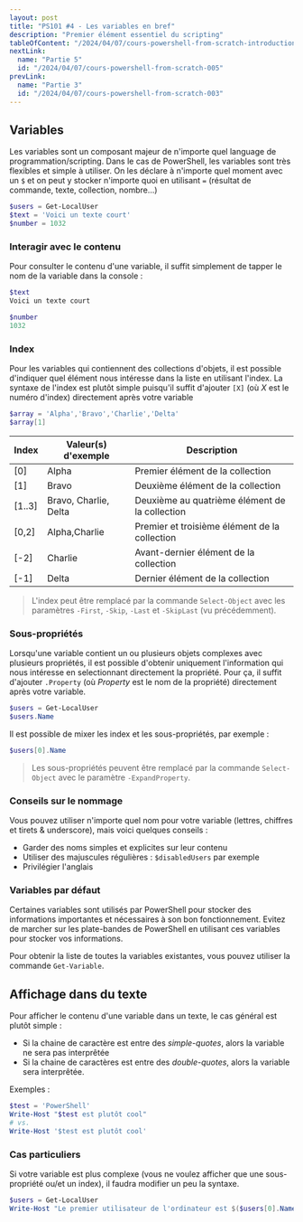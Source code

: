 ```yaml
---
layout: post
title: "PS101 #4 - Les variables en bref"
description: "Premier élément essentiel du scripting"
tableOfContent: "/2024/04/07/cours-powershell-from-scratch-introduction#table-des-matières"
nextLink:
  name: "Partie 5"
  id: "/2024/04/07/cours-powershell-from-scratch-005"
prevLink:
  name: "Partie 3"
  id: "/2024/04/07/cours-powershell-from-scratch-003"
---
```


## Variables

Les variables sont un composant majeur de n'importe quel language de programmation/scripting. Dans le cas de PowerShell, les variables sont très flexibles et simple à utiliser. On les déclare à n'importe quel moment avec un `$` et on peut y stocker n'importe quoi en utilisant `=` (résultat de commande, texte, collection, nombre...)

~~~powershell
$users = Get-LocalUser
$text = 'Voici un texte court'
$number = 1032
~~~

### Interagir avec le contenu

Pour consulter le contenu d'une variable, il suffit simplement de tapper le nom de la variable dans la console :

~~~powershell
$text
Voici un texte court

$number
1032
~~~

### Index

Pour les variables qui contiennent des collections d'objets, il est possible d'indiquer quel élément nous intéresse dans la liste en utilisant l'index. La syntaxe de l'index est plutôt simple puisqu'il suffit d'ajouter `[X]` (où *X* est le numéro d'index) directement après votre variable

~~~powershell
$array = 'Alpha','Bravo','Charlie','Delta'
$array[1]
~~~

Index | Valeur(s) d'exemple | Description
----- | ------------------- | -----------
[0] | Alpha | Premier élément de la collection
[1] | Bravo | Deuxième élément de la collection
[1..3] | Bravo, Charlie, Delta | Deuxième au quatrième élément de la collection
[0,2] | Alpha,Charlie | Premier et troisième élément de la collection
[-2] | Charlie | Avant-dernier élément de la collection
[-1] | Delta | Dernier élément de la collection

> L'index peut être remplacé par la commande `Select-Object` avec les paramètres `-First`, `-Skip`, `-Last` et `-SkipLast` (vu précédemment).

### Sous-propriétés

Lorsqu'une variable contient un ou plusieurs objets complexes avec plusieurs propriétés, il est possible d'obtenir uniquement l'information qui nous intéresse en selectionnant directement la propriété. Pour ça, il suffit d'ajouter `.Property` (où *Property* est le nom de la propriété) directement après votre variable.

~~~powershell
$users = Get-LocalUser
$users.Name
~~~

Il est possible de mixer les index et les sous-propriétés, par exemple :

~~~powershell
$users[0].Name
~~~

> Les sous-propriétés peuvent être remplacé par la commande `Select-Object` avec le paramètre `-ExpandProperty`.

### Conseils sur le nommage

Vous pouvez utiliser n'importe quel nom pour votre variable (lettres, chiffres et tirets & underscore), mais voici quelques conseils :

- Garder des noms simples et explicites sur leur contenu
- Utiliser des majuscules régulières : `$disabledUsers` par exemple
- Privilégier l'anglais

### Variables par défaut

Certaines variables sont utilisés par PowerShell pour stocker des informations importantes et nécessaires à son bon fonctionnement. Evitez de marcher sur les plate-bandes de PowerShell en utilisant ces variables pour stocker vos informations.

Pour obtenir la liste de toutes la variables existantes, vous pouvez utiliser la commande `Get-Variable`.

## Affichage dans du texte

Pour afficher le contenu d'une variable dans un texte, le cas général est plutôt simple :

- Si la chaine de caractère est entre des *simple-quotes*, alors la variable ne sera pas interprêtée
- Si la chaine de caractères est entre des *double-quotes*, alors la variable sera interprêtée.

Exemples :

~~~powershell
$test = 'PowerShell'
Write-Host "$test est plutôt cool"
# vs.
Write-Host '$test est plutôt cool'
~~~

### Cas particuliers

Si votre variable est plus complexe (vous ne voulez afficher que une sous-propriété ou/et un index), il faudra modifier un peu la syntaxe.

~~~powershell
$users = Get-LocalUser
Write-Host "Le premier utilisateur de l'ordinateur est $($users[0].Name)"
~~~
